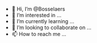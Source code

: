 - 👋 Hi, I’m @Bosselaers
- 👀 I’m interested in ...
- 🌱 I’m currently learning ...
- 💞️ I’m looking to collaborate on ...
- 📫 How to reach me ...

<!---
Bosselaers/Bosselaers is a ✨ special ✨ repository because its `README.md` (this file) appears on your GitHub profile.
You can click the Preview link to take a look at your changes.
--->
